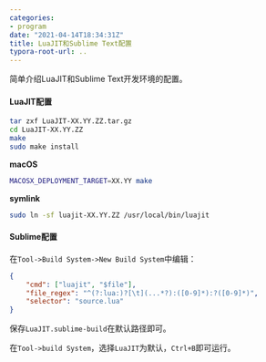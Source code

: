 ```yaml
---
categories:
- program
date: "2021-04-14T18:34:31Z"
title: LuaJIT和Sublime Text配置
typora-root-url: ..
---
```


简单介绍LuaJIT和Sublime Text开发环境的配置。

<!--more-->

#### LuaJIT配置

```bash
tar zxf LuaJIT-XX.YY.ZZ.tar.gz
cd LuaJIT-XX.YY.ZZ
make
sudo make install
```

**macOS**

```bash
MACOSX_DEPLOYMENT_TARGET=XX.YY make
```

**symlink**

```bash
sudo ln -sf luajit-XX.YY.ZZ /usr/local/bin/luajit
```

#### Sublime配置

在`Tool->Build System->New Build System`中编辑：

```json
{
	"cmd": ["luajit", "$file"],
	"file_regex": "^(?:lua:)?[\t](...*?):([0-9]*):?([0-9]*)",
	"selector": "source.lua"
}
```

保存`LuaJIT.sublime-build`在默认路径即可。

在`Tool->build System`，选择`LuaJIT`为默认，`Ctrl+B`即可运行。